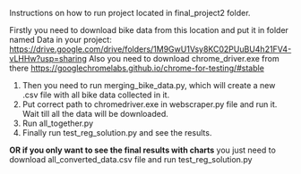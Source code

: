 Instructions on how to run project located in final_project2 folder.

Firstly you need to download bike data from this location and put it in folder named Data in your project: https://drive.google.com/drive/folders/1M9GwU1Vsy8KC02PUuBU4h21FV4-vLHHw?usp=sharing
Also you need to download chrome_driver.exe from there https://googlechromelabs.github.io/chrome-for-testing/#stable

1. Then you need to run merging_bike_data.py, which will create a new .csv file with all bike data collected in it.
2. Put correct path to chromedriver.exe in webscraper.py file and run it. Wait till all the data will be downloaded.
3. Run all_together.py
4. Finally run test_reg_solution.py and see the results.

**OR if you only want to see the final results with charts** 
you just need to download all_converted_data.csv file and run test_reg_solution.py
